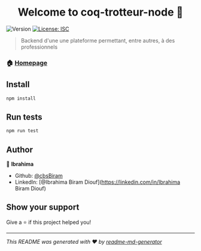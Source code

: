 <h1 align="center">Welcome to coq-trotteur-node 👋</h1>
<p>
  <img alt="Version" src="https://img.shields.io/badge/version-1.0.0-blue.svg?cacheSeconds=2592000" />
  <a href="#" target="_blank">
    <img alt="License: ISC" src="https://img.shields.io/badge/License-ISC-yellow.svg" />
  </a>
</p>

> Backend d'une une plateforme permettant, entre autres, à des professionnels

### 🏠 [Homepage](http://localhost/5000/graphql)

## Install

```sh
npm install
```

## Run tests

```sh
npm run test
```

## Author

👤 **Ibrahima**

* Github: [@cbsBiram](https://github.com/cbsBiram)
* LinkedIn: [@Ibrahima Biram Diouf](https://linkedin.com/in/Ibrahima Biram Diouf)

## Show your support

Give a ⭐️ if this project helped you!

***
_This README was generated with ❤️ by [readme-md-generator](https://github.com/kefranabg/readme-md-generator)_
